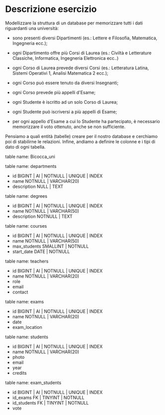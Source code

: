 # Descrizione esercizio

Modellizzare la struttura di un database per memorizzare tutti i dati riguardanti una università:
- sono presenti diversi Dipartimenti (es.: Lettere e Filosofia, Matematica, Ingegneria ecc.);

- ogni Dipartimento offre più Corsi di Laurea (es.: Civiltà e Letterature Classiche, Informatica, Ingegneria Elettronica ecc..)

- ogni Corso di Laurea prevede diversi Corsi (es.: Letteratura Latina, Sistemi Operativi 1, Analisi Matematica 2 ecc.);

- ogni Corso può essere tenuto da diversi Insegnanti;

- ogni Corso prevede più appelli d'Esame;

- ogni Studente è iscritto ad un solo Corso di Laurea;

- ogni Studente può iscriversi a più appelli di Esame;

- per ogni appello d'Esame a cui lo Studente ha partecipato, è necessario memorizzare il voto ottenuto, anche se non sufficiente.

Pensiamo a quali entità (tabelle) creare per il nostro database e cerchiamo poi di stabilirne le relazioni. Infine, andiamo a definire le colonne e i tipi di dato di ogni tabella.


table name: Bicocca_uni


table name: departments

- id BIGINT | AI | NOTNULL | UNIQUE | INDEX
- name NOTNULL | VARCHAR(20)
- description NULL | TEXT

table name: degrees

- id BIGINT | AI | NOTNULL | UNIQUE | INDEX
- name NOTNULL | VARCHAR(50)
- description NOTNULL | TEXT

table name: courses

- id BIGINT | AI | NOTNULL | UNIQUE | INDEX
- name  NOTNULL | VARCHAR(50)
- max_students SMALLINT | NOTNULL
- start_date DATE | NOTNULL

table name: teachers

- id BIGINT | AI | NOTNULL | UNIQUE | INDEX
- name NOTNULL | VARCHAR(20)
- role
- email
- contact

table name: exams

- id BIGINT | AI | NOTNULL | UNIQUE | INDEX
- name  NOTNULL | VARCHAR(20)
- date 
- exam_location

table name: students

- id BIGINT | AI | NOTNULL | UNIQUE | INDEX
- name NOTNULL | VARCHAR(20)
- photo
- email
- year
- credits

table name: exam_students

- id BIGINT | AI | NOTNULL | UNIQUE | INDEX
- id_exams FK | TINYINT | NOTNULL
- id_students FK | TINYINT | NOTNULL
- vote 
